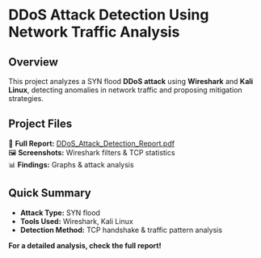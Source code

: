# DDoS Attack Detection Using Network Traffic Analysis

## Overview  
This project analyzes a SYN flood **DDoS attack** using **Wireshark** and **Kali Linux**, detecting anomalies in network traffic and proposing mitigation strategies.  

## Project Files  
📄 **Full Report:** [DDoS_Attack_Detection_Report.pdf](./DDoS_Attack_Detection_Report.pdf)  
🖼 **Screenshots:** Wireshark filters & TCP statistics  
📊 **Findings:** Graphs & attack analysis  

## Quick Summary  
- **Attack Type:** SYN flood  
- **Tools Used:** Wireshark, Kali Linux  
- **Detection Method:** TCP handshake & traffic pattern analysis  

 **For a detailed analysis, check the full report!**

